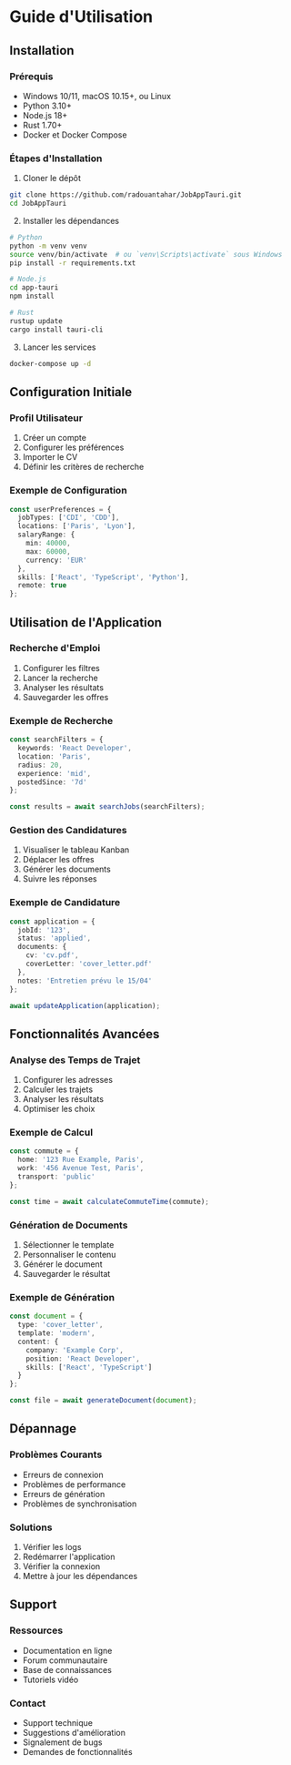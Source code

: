 # Guide d'Utilisation

## Installation

### Prérequis
- Windows 10/11, macOS 10.15+, ou Linux
- Python 3.10+
- Node.js 18+
- Rust 1.70+
- Docker et Docker Compose

### Étapes d'Installation
1. Cloner le dépôt
```bash
git clone https://github.com/radouantahar/JobAppTauri.git
cd JobAppTauri
```

2. Installer les dépendances
```bash
# Python
python -m venv venv
source venv/bin/activate  # ou `venv\Scripts\activate` sous Windows
pip install -r requirements.txt

# Node.js
cd app-tauri
npm install

# Rust
rustup update
cargo install tauri-cli
```

3. Lancer les services
```bash
docker-compose up -d
```

## Configuration Initiale

### Profil Utilisateur
1. Créer un compte
2. Configurer les préférences
3. Importer le CV
4. Définir les critères de recherche

### Exemple de Configuration
```typescript
const userPreferences = {
  jobTypes: ['CDI', 'CDD'],
  locations: ['Paris', 'Lyon'],
  salaryRange: {
    min: 40000,
    max: 60000,
    currency: 'EUR'
  },
  skills: ['React', 'TypeScript', 'Python'],
  remote: true
};
```

## Utilisation de l'Application

### Recherche d'Emploi
1. Configurer les filtres
2. Lancer la recherche
3. Analyser les résultats
4. Sauvegarder les offres

### Exemple de Recherche
```typescript
const searchFilters = {
  keywords: 'React Developer',
  location: 'Paris',
  radius: 20,
  experience: 'mid',
  postedSince: '7d'
};

const results = await searchJobs(searchFilters);
```

### Gestion des Candidatures
1. Visualiser le tableau Kanban
2. Déplacer les offres
3. Générer les documents
4. Suivre les réponses

### Exemple de Candidature
```typescript
const application = {
  jobId: '123',
  status: 'applied',
  documents: {
    cv: 'cv.pdf',
    coverLetter: 'cover_letter.pdf'
  },
  notes: 'Entretien prévu le 15/04'
};

await updateApplication(application);
```

## Fonctionnalités Avancées

### Analyse des Temps de Trajet
1. Configurer les adresses
2. Calculer les trajets
3. Analyser les résultats
4. Optimiser les choix

### Exemple de Calcul
```typescript
const commute = {
  home: '123 Rue Example, Paris',
  work: '456 Avenue Test, Paris',
  transport: 'public'
};

const time = await calculateCommuteTime(commute);
```

### Génération de Documents
1. Sélectionner le template
2. Personnaliser le contenu
3. Générer le document
4. Sauvegarder le résultat

### Exemple de Génération
```typescript
const document = {
  type: 'cover_letter',
  template: 'modern',
  content: {
    company: 'Example Corp',
    position: 'React Developer',
    skills: ['React', 'TypeScript']
  }
};

const file = await generateDocument(document);
```

## Dépannage

### Problèmes Courants
- Erreurs de connexion
- Problèmes de performance
- Erreurs de génération
- Problèmes de synchronisation

### Solutions
1. Vérifier les logs
2. Redémarrer l'application
3. Vérifier la connexion
4. Mettre à jour les dépendances

## Support

### Ressources
- Documentation en ligne
- Forum communautaire
- Base de connaissances
- Tutoriels vidéo

### Contact
- Support technique
- Suggestions d'amélioration
- Signalement de bugs
- Demandes de fonctionnalités 